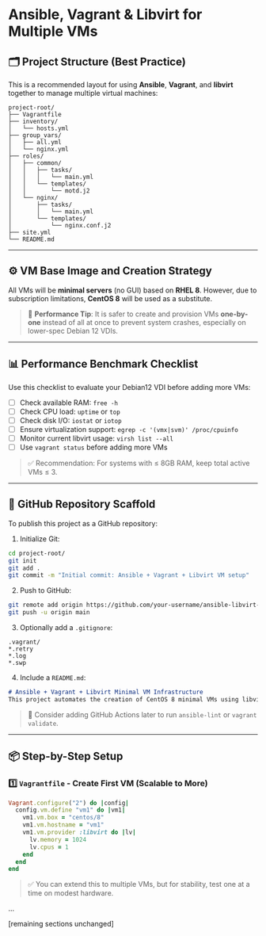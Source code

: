 # Ansible, Vagrant & Libvirt for Multiple VMs

## 🗂️ Project Structure (Best Practice)

This is a recommended layout for using **Ansible**, **Vagrant**, and **libvirt** together to manage multiple virtual machines:

```
project-root/
├── Vagrantfile
├── inventory/
│   └── hosts.yml
├── group_vars/
│   ├── all.yml
│   └── nginx.yml
├── roles/
│   ├── common/
│   │   ├── tasks/
│   │   │   └── main.yml
│   │   └── templates/
│   │       └── motd.j2
│   └── nginx/
│       ├── tasks/
│       │   └── main.yml
│       └── templates/
│           └── nginx.conf.j2
├── site.yml
└── README.md
```

---

## ⚙️ VM Base Image and Creation Strategy

All VMs will be **minimal servers** (no GUI) based on **RHEL 8**. However, due to subscription limitations, **CentOS 8** will be used as a substitute.

> 🧠 **Performance Tip**: It is safer to create and provision VMs **one-by-one** instead of all at once to prevent system crashes, especially on lower-spec Debian 12 VDIs.

---

## 📊 Performance Benchmark Checklist

Use this checklist to evaluate your Debian12 VDI before adding more VMs:

* [ ] Check available RAM: `free -h`
* [ ] Check CPU load: `uptime` or `top`
* [ ] Check disk I/O: `iostat` or `iotop`
* [ ] Ensure virtualization support: `egrep -c '(vmx|svm)' /proc/cpuinfo`
* [ ] Monitor current libvirt usage: `virsh list --all`
* [ ] Use `vagrant status` before adding more VMs

> ✅ Recommendation: For systems with ≤ 8GB RAM, keep total active VMs ≤ 3.

---

## 📁 GitHub Repository Scaffold

To publish this project as a GitHub repository:

1. Initialize Git:

```bash
cd project-root/
git init
git add .
git commit -m "Initial commit: Ansible + Vagrant + Libvirt VM setup"
```

2. Push to GitHub:

```bash
git remote add origin https://github.com/your-username/ansible-libvirt-vms.git
git push -u origin main
```

3. Optionally add a `.gitignore`:

```
.vagrant/
*.retry
*.log
*.swp
```

4. Include a `README.md`:

```markdown
# Ansible + Vagrant + Libvirt Minimal VM Infrastructure
This project automates the creation of CentOS 8 minimal VMs using libvirt, managed via Vagrant, and configured using Ansible.
```

> 🧠 Consider adding GitHub Actions later to run `ansible-lint` or `vagrant validate`.

---

## 📦 Step-by-Step Setup

### 1️⃣ `Vagrantfile` - Create First VM (Scalable to More)

```ruby
Vagrant.configure("2") do |config|
  config.vm.define "vm1" do |vm1|
    vm1.vm.box = "centos/8"
    vm1.vm.hostname = "vm1"
    vm1.vm.provider :libvirt do |lv|
      lv.memory = 1024
      lv.cpus = 1
    end
  end
end
```

> ✅ You can extend this to multiple VMs, but for stability, test one at a time on modest hardware.

...

\[remaining sections unchanged]

